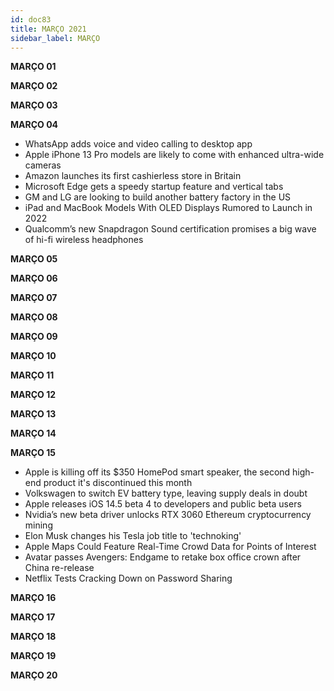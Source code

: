 ```yaml
---
id: doc83
title: MARÇO 2021
sidebar_label: MARÇO
---
```


**MARÇO 01**

**MARÇO 02**

**MARÇO 03**

**MARÇO 04**

- WhatsApp adds voice and video calling to desktop app
- Apple iPhone 13 Pro models are likely to come with enhanced ultra-wide cameras
- Amazon launches its first cashierless store in Britain
- Microsoft Edge gets a speedy startup feature and vertical tabs
- GM and LG are looking to build another battery factory in the US
- iPad and MacBook Models With OLED Displays Rumored to Launch in 2022
- Qualcomm’s new Snapdragon Sound certification promises a big wave of hi-fi wireless headphones

**MARÇO 05**

**MARÇO 06**

**MARÇO 07**

**MARÇO 08**

**MARÇO 09**

**MARÇO 10**

**MARÇO 11**

**MARÇO 12**

**MARÇO 13**

**MARÇO 14**

**MARÇO 15**

- Apple is killing off its $350 HomePod smart speaker, the second high-end product it's discontinued this month
- Volkswagen to switch EV battery type, leaving supply deals in doubt
- Apple releases iOS 14.5 beta 4 to developers and public beta users
- Nvidia’s new beta driver unlocks RTX 3060 Ethereum cryptocurrency mining
- Elon Musk changes his Tesla job title to 'technoking'
- Apple Maps Could Feature Real-Time Crowd Data for Points of Interest
- Avatar passes Avengers: Endgame to retake box office crown after China re-release
- Netflix Tests Cracking Down on Password Sharing

**MARÇO 16**

**MARÇO 17**

**MARÇO 18**

**MARÇO 19**

**MARÇO 20**
